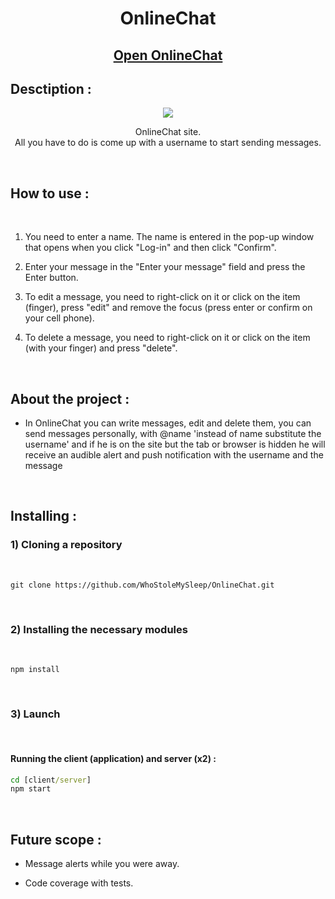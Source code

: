 <h1 align='center'>OnlineChat</h1>

<h2 align='center'>
  <a href="https://online-chat-wine.vercel.app/">
    Open OnlineChat
  </a>
</h2>

<h2>Desctiption :</h2>

<p align="center">
  <img src="https://user-images.githubusercontent.com/98680950/185738651-f8c75103-4f67-4b86-86a5-bdb74fe4c65d.gif" />
<p>

<p align='center'>
  OnlineChat site.
  <br>
  All you have to do is come up with a username to start sending messages.
</p>

<br>

<h2>How to use :</h2>

<br>

1. You need to enter a name. The name is entered in the pop-up window that opens when you click "Log-in" and then click "Confirm".

2. Enter your message in the "Enter your message" field and press the Enter button.

3. To edit a message, you need to right-click on it or click on the item (finger), press "edit" and remove the focus (press enter or confirm on your cell phone).

4. To delete a message, you need to right-click on it or click on the item (with your finger) and press "delete". 

<br>

<h2>About the project :</h2>

- In OnlineChat you can write messages, edit and delete them, you can send messages personally, with @name 'instead of name substitute the username' and if he is on the site but the tab or browser is hidden he will receive an audible alert and push notification with the username and the message

<br>

<h2>Installing :</h2>

<h3>1) Cloning a repository</h3>

<br>

```
git clone https://github.com/WhoStoleMySleep/OnlineChat.git
```

<br>

<h3>2) Installing the necessary modules</h3>

<br>

```
npm install
```

<br>

<h3>3) Launch</h3>

<br>
<h4>Running the client (application) and server (x2) :</h4>

```cmd
cd [client/server]
npm start
```

<br>

<h2>Future scope :</h2>

- Message alerts while you were away.

- Code coverage with tests.
